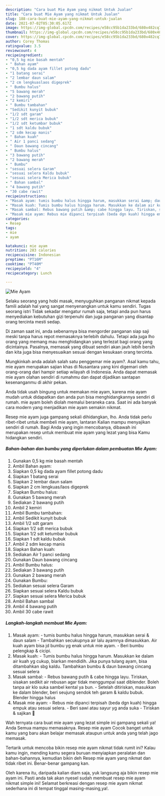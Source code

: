 ```yaml
---
description: "Cara buat Mie Ayam yang nikmat Untuk Jualan"
title: "Cara buat Mie Ayam yang nikmat Untuk Jualan"
slug: 188-cara-buat-mie-ayam-yang-nikmat-untuk-jualan
date: 2021-07-02T05:30:05.617Z
image: https://img-global.cpcdn.com/recipes/e58cc95b1da233bd/680x482cq70/mie-ayam-foto-resep-utama.jpg
thumbnail: https://img-global.cpcdn.com/recipes/e58cc95b1da233bd/680x482cq70/mie-ayam-foto-resep-utama.jpg
cover: https://img-global.cpcdn.com/recipes/e58cc95b1da233bd/680x482cq70/mie-ayam-foto-resep-utama.jpg
author: Corey Thomas
ratingvalue: 3.5
reviewcount: 4
recipeingredient:
- "0,5 kg mie basah mentah"
- " Bahan ayam"
- "0,5 kg dada ayam fillet potong dadu"
- "1 batang serai"
- "2 lembar daun salam"
- "2 cm lengkuaslaos digeprek"
- " Bumbu halus"
- "5 bawang merah"
- "2 bawang putih"
- "2 kemiri"
- " Bumbu tambahan"
- "Sedikit kunyit bubuk"
- "1/2 sdt garam"
- "1/2 sdt merica bubuk"
- "1/2 sdt ketumbar bubuk"
- "1 sdt kaldu bubuk"
- "2 sdm kecap manis"
- " Bahan kuah"
- " Air 1 panci sedang"
- " Daun bawang cincang"
- " Bumbu halus"
- "3 bawang putih"
- "2 bawang merah"
- " Bumbu"
- "sesuai selera Garam"
- "sesuai selera Kaldu bubuk"
- "sesuai selera Merica bubuk"
- " Bahan sambal"
- "4 bawang putih"
- "30 cabe rawit"
recipeinstructions:
- "Masak ayam: tumis bumbu halus hingga harum, masukkan serai &amp; daun salam Tambahkan secukupnya air lalu ayamnya dimasukkan. Air kuah ayam bisa jd bumbu yg enak untuk mie ayam.  Beri bumbu pelengkap &amp; cicipi."
- "Masak kuah: Tumis bumbu halus hingga harum. Masukkan ke dalam air kuah yg cukup, biarkan mendidih. Jika punya tulang ayam, bisa ditambahkan sbg kaldu. Tambahkan bumbu &amp; daun bawang cincang sesuai selera"
- "Masak sambal: Rebus bawang putih &amp; cabe hingga layu. Tiriskan, sisakan sedikit air rebusan agar tidak menggumpal saat diblender. Boleh tanpa air klo suka sambel kental ya bun.  Setelah ditiriskan, masukkan ke dalam blender, beri seujung sendok teh garam &amp; kaldu bubuk. Blender hingga halus"
- "Masak mie ayam: Rebus mie dipanci terpisah (beda dgn kuah) hingga empuk atau sesuai selera. Beri sawi atau sayur yg anda suka Tiriskan &amp; sajikan 🥰"
categories:
- Resep
tags:
- mie
- ayam

katakunci: mie ayam 
nutrition: 283 calories
recipecuisine: Indonesian
preptime: "PT16M"
cooktime: "PT40M"
recipeyield: "4"
recipecategory: Lunch

---
```



![Mie Ayam](https://img-global.cpcdn.com/recipes/e58cc95b1da233bd/680x482cq70/mie-ayam-foto-resep-utama.jpg)

Selaku seorang yang hobi masak, menyuguhkan panganan nikmat kepada famili adalah hal yang sangat menyenangkan untuk kamu sendiri. Tugas seorang istri Tidak sekadar mengatur rumah saja, tetapi anda pun harus menyediakan kebutuhan gizi terpenuhi dan juga panganan yang disantap orang tercinta mesti sedap.

Di zaman  saat ini, anda sebenarnya bisa mengorder panganan siap saji meski tanpa harus repot memasaknya terlebih dahulu. Tetapi ada juga lho orang yang memang mau menghidangkan yang terlezat bagi orang yang dicintainya. Pasalnya, memasak yang dibuat sendiri akan jauh lebih bersih dan kita juga bisa menyesuaikan sesuai dengan kesukaan orang tercinta. 



Mungkinkah anda adalah salah satu penggemar mie ayam?. Asal kamu tahu, mie ayam merupakan sajian khas di Nusantara yang kini digemari oleh orang-orang dari hampir setiap wilayah di Indonesia. Anda dapat memasak mie ayam olahan sendiri di rumahmu dan dapat dijadikan santapan kesenanganmu di akhir pekan.

Anda tidak usah bingung untuk memakan mie ayam, karena mie ayam mudah untuk didapatkan dan anda pun bisa menghidangkannya sendiri di rumah. mie ayam boleh diolah memalui beraneka cara. Saat ini ada banyak cara modern yang menjadikan mie ayam semakin nikmat.

Resep mie ayam juga gampang sekali dihidangkan, lho. Anda tidak perlu ribet-ribet untuk membeli mie ayam, lantaran Kalian mampu menyajikan sendiri di rumah. Bagi Anda yang ingin mencobanya, dibawah ini merupakan resep untuk membuat mie ayam yang lezat yang bisa Kamu hidangkan sendiri.

<!--inarticleads1-->

##### Bahan-bahan dan bumbu yang diperlukan dalam pembuatan Mie Ayam:

1. Gunakan 0,5 kg mie basah mentah
1. Ambil  Bahan ayam:
1. Siapkan 0,5 kg dada ayam fillet potong dadu
1. Siapkan 1 batang serai
1. Siapkan 2 lembar daun salam
1. Siapkan 2 cm lengkuas/laos digeprek
1. Siapkan  Bumbu halus:
1. Gunakan 5 bawang merah
1. Sediakan 2 bawang putih
1. Ambil 2 kemiri
1. Ambil  Bumbu tambahan:
1. Ambil Sedikit kunyit bubuk
1. Ambil 1/2 sdt garam
1. Siapkan 1/2 sdt merica bubuk
1. Siapkan 1/2 sdt ketumbar bubuk
1. Siapkan 1 sdt kaldu bubuk
1. Ambil 2 sdm kecap manis
1. Siapkan  Bahan kuah:
1. Sediakan  Air 1 panci sedang
1. Gunakan  Daun bawang cincang
1. Ambil  Bumbu halus:
1. Sediakan 3 bawang putih
1. Gunakan 2 bawang merah
1. Gunakan  Bumbu:
1. Sediakan sesuai selera Garam
1. Siapkan sesuai selera Kaldu bubuk
1. Siapkan sesuai selera Merica bubuk
1. Ambil  Bahan sambal
1. Ambil 4 bawang putih
1. Ambil 30 cabe rawit




<!--inarticleads2-->

##### Langkah-langkah membuat Mie Ayam:

1. Masak ayam: - tumis bumbu halus hingga harum, masukkan serai &amp; daun salam - Tambahkan secukupnya air lalu ayamnya dimasukkan. Air kuah ayam bisa jd bumbu yg enak untuk mie ayam.  - Beri bumbu pelengkap &amp; cicipi.
1. Masak kuah: - Tumis bumbu halus hingga harum. Masukkan ke dalam air kuah yg cukup, biarkan mendidih. Jika punya tulang ayam, bisa ditambahkan sbg kaldu. Tambahkan bumbu &amp; daun bawang cincang sesuai selera
1. Masak sambal: - Rebus bawang putih &amp; cabe hingga layu. Tiriskan, sisakan sedikit air rebusan agar tidak menggumpal saat diblender. Boleh tanpa air klo suka sambel kental ya bun.  - Setelah ditiriskan, masukkan ke dalam blender, beri seujung sendok teh garam &amp; kaldu bubuk. Blender hingga halus
1. Masak mie ayam: - Rebus mie dipanci terpisah (beda dgn kuah) hingga empuk atau sesuai selera. - Beri sawi atau sayur yg anda suka - Tiriskan &amp; sajikan 🥰




Wah ternyata cara buat mie ayam yang lezat simple ini gampang sekali ya! Anda Semua mampu memasaknya. Resep mie ayam Cocok banget untuk kamu yang baru akan belajar memasak ataupun untuk anda yang telah jago memasak.

Tertarik untuk mencoba bikin resep mie ayam nikmat tidak rumit ini? Kalau kamu ingin, mending kamu segera buruan menyiapkan peralatan dan bahan-bahannya, kemudian bikin deh Resep mie ayam yang nikmat dan tidak ribet ini. Benar-benar gampang kan. 

Oleh karena itu, daripada kalian diam saja, yuk langsung aja bikin resep mie ayam ini. Pasti anda tak akan nyesel sudah membuat resep mie ayam nikmat simple ini! Selamat berkreasi dengan resep mie ayam nikmat sederhana ini di tempat tinggal masing-masing,ya!.

